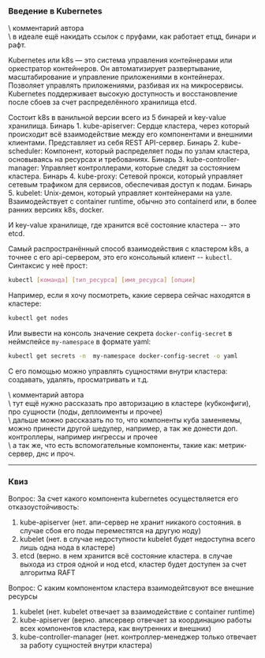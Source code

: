 ### Введение в Kubernetes

\\ комментарий автора \
\\ в идеале ещё накидать ссылок с пруфами, как работает етцд, бинари и рафт.

Kubernetes или k8s — это система управления контейнерами или оркестратор контейнеров. Он автоматизирует развертывание, масштабирование и управление приложениями в контейнерах. 
Позволяет управлять приложениями, разбивая их на микросервисы. Kubernetes поддерживает высокую доступность и восстановление после сбоев за счет распределённого хранилища etcd.

Состоит k8s в ванильной версии всего из 5 бинарей и key-value хранилища. 
Бинарь 1.
kube-apiserver: Сердце кластера, через который происходит всё взаимодействие между его компонентами и внешними клиентами. Представляет из себя REST API-сервер.
Бинарь 2.
kube-scheduler: Компонент, который распределяет поды по узлам кластера, основываясь на ресурсах и требованиях.
Бинарь 3.
kube-controller-manager: Управляет контроллерами, которые следят за состоянием кластера.
Бинарь 4.
kube-proxy: Сетевой прокси, который управляет сетевым трафиком для сервисов, обеспечивая доступ к подам.
Бинарь 5.
kubelet: Unix-демон, который управляет контейнерами на узле. Взаимодействует с container runtime, обычно это containerd или, в более ранних версиях k8s, docker.

И key-value хранилище, где хранится всё состояние кластера -- это etcd.

Самый распространённый способ взаимодействия с кластером k8s, а точнее с его api-сервером, это его консольный клиент -- `kubectl`.
Синтаксис у неё прост: 
```sh
kubectl [команда] [тип_ресурса] [имя_ресурса] [опции]
```
Например, если я хочу посмотреть, какие сервера сейчас находятся в кластере:
```sh
kubectl get nodes
```
Или вывести на консоль значение секрета `docker-config-secret` в неймспейсе `my-namespace` в формате yaml:
```sh
kubectl get secrets -n  my-namespace docker-config-secret -o yaml
```
С его помощью можно управлять сущностями внутри кластера: создавать, удалять, просматривать и т.д.

\\ комментарий автора \
\\ тут ещё нужно рассказать про авторизацию в кластере (кубконфиги), про сущности (поды, деплоименты и прочее) \
\\ дальше можно рассказать по то, что компоненты куба заменяемы, можно принести другой шедулер, например, а так же донести доп. контроллеры, например ингрессы и прочее \
\\ а так же, что есть вспомогательные компоненты, такие как: метрик-сервер, днс и проч.

---
### Квиз
Вопрос: За счет какого компонента kubernetes осуществляется его отказоустойчивость:
1) kube-apiserver (нет. апи-сервер не хранит никакого состояния. в случае сбоя его поды переместятся на другую ноду)
2) kubelet (нет. в случае недоступности kubelet будет недоступна всего лишь одна нода в кластере)
3) etcd (верно. в нем хранится всё состояние кластера. в случае выхода из строя одной и нод etcd, кластер будет доступен за счет алгоритма RAFT

Вопрос: С каким компонентом кластера взаимодейтсвуют все внешние ресурсы
1) kubelet (нет. kubelet отвечает за взаимодействие с container runtime)
2) kube-apiserver (верно. аписервер отвечает за координацию работы всех компонентов кластера, как внутренних и внешних)
3) kube-controller-manager (нет. контроллер-менеджер только отвечает за работу сущностей внутри кластера)
